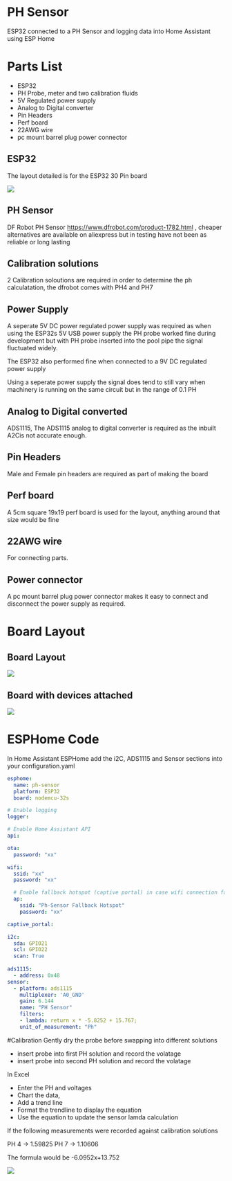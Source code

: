 
# PH Sensor

ESP32 connected to a PH Sensor and logging data into Home Assistant using ESP Home

# Parts List

- ESP32
- PH Probe, meter and two calibration fluids 
- 5V Regulated power supply
- Analog to Digital converter
- Pin Headers
- Perf board
- 22AWG wire
- pc mount barrel plug power connector


## ESP32
 The layout detailed is for the ESP32 30 Pin board

[![](https://circuits4you.com/wp-content/uploads/2018/12/ESP32-Pinout.jpg)](https://circuits4you.com/wp-content/uploads/2018/12/ESP32-Pinout.jpg)


## PH Sensor
DF Robot PH Sensor https://www.dfrobot.com/product-1782.html , cheaper alternatives are available on aliexpress but in testing have not been as reliable or long lasting 

## Calibration solutions
2 Calibration soloutions are required in order to determine the ph calculatation, the dfrobot comes with PH4 and PH7

## Power Supply
A seperate 5V DC power regulated power supply was required as when using the ESP32s 5V USB power supply the PH probe worked fine during development but with PH probe inserted into the pool pipe the signal fluctuated widely.

The ESP32 also performed fine when connected to a 9V DC regulated power supply

Using a seperate power supply the signal does tend to still vary when machinery is running on the same circuit but in the range of 0.1 PH

## Analog to Digital converted
ADS1115, The ADS1115 analog to digital converter is required as the inbuilt A2Cis not accurate enough.

## Pin Headers
Male and Female pin headers are required as part of making the board

## Perf board
A 5cm square 19x19 perf board is used for the layout, anything around that size would be fine

## 22AWG wire
For connecting parts.

## Power connector
A pc mount barrel plug power connector makes it easy to connect and disconnect the power supply as required.

# Board Layout

## Board Layout
<img src="../../devices/ph_sensor/board_layout.png">



## Board with devices attached
<img src="../../devices/ph_sensor/ph%20sensor.png">

# ESPHome Code
In Home Assistant ESPHome add the i2C, ADS1115 and Sensor sections into your configuration.yaml


```yaml
esphome:
  name: ph-sensor
  platform: ESP32
  board: nodemcu-32s

# Enable logging
logger:

# Enable Home Assistant API
api:

ota:
  password: "xx"

wifi:
  ssid: "xx"
  password: "xx"

  # Enable fallback hotspot (captive portal) in case wifi connection fails
  ap:
    ssid: "Ph-Sensor Fallback Hotspot"
    password: "xx"

captive_portal:

i2c:
  sda: GPIO21
  scl: GPIO22
  scan: True
  
ads1115:
  - address: 0x48
sensor:
  - platform: ads1115
    multiplexer: 'A0_GND'
    gain: 6.144
    name: "PH Sensor"
    filters:
    - lambda: return x * -5.8252 + 15.767;
    unit_of_measurement: "Ph"
```



#Calibration
Gently dry the probe before swapping into different solutions
- insert probe into first PH solution and record the volatage 
- insert probe into second PH solution and record the volatage 

In Excel
- Enter the PH and voltages
- Chart the data, 
- Add a trend line
- Format the trendline to display the equation
- Use the equation to update the sensor lamda calculation


If the following measurements were recorded against calibration solutions

PH 4 -> 1.59825
PH 7 -> 1.10606

The formula would be -6.0952x+13.752

<img src="../../devices/ph_sensor/ph_calibration.png">




